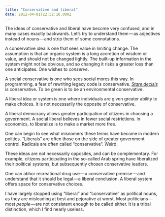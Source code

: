 ```yaml
---
title: "Conservative and liberal"
date: 2012-04-01T22:32:18.000Z
---
```


The ideas of conservative and liberal have become very confused, and in many cases exactly backwards. Let’s try to understand them — as adjectives instead of nouns — and strip them of some connotations.

A conservative idea is one that sees value in limiting change. The assumption is that an organic system is a long accretion of wisdom or value, and should not be changed lightly. The built-up information in the system might not be obvious, and so changing it risks a greater loss than one anticipates. One wishes to _conserve_.

A social conservative is one who sees social mores this way. In programming, a fear of rewriting legacy code is conservative. [_Stare decisis_](http://en.wikipedia.org/wiki/Stare_decisis) is conservative. To be green is to be an environmental conservative.

A liberal idea or system is one where individuals are given greater ability to make choices. It is not necessarily the opposite of conservative.

A liberal democracy allows greater participation of citizens in choosing a government. A social liberal believes in fewer social restrictions. In economics, to liberalize is to make a market more free.

One can begin to see what misnomers these terms have become in modern politics. “Liberals” are often those on the side of greater government control. Radicals are often called “conservative”. Weird.

These ideas are not necessarily opposites, and can be complementary. For example, citizens participating in the so-called Arab spring have liberalized their political systems, but subsequently chosen conservative leaders.

One can abhor recreational drug use — a conservative premise — and understand that it should be legal — a liberal conclusion. A liberal system offers space for conservative choices.

I have largely stopped using “liberal” and “conservative” as political nouns, as they are misleading at best and pejorative at worst. Most politicians — most _people_ — are not consistent enough to be called either. It is a tribal distinction, which I find nearly useless.
